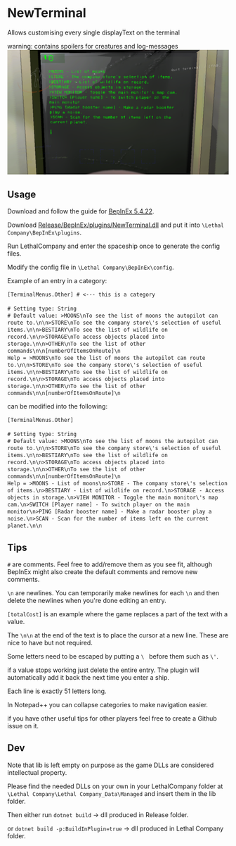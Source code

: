 # NewTerminal

Allows customising every single displayText on the terminal

warning: contains spoilers for creatures and log-messages
![img.png](img.png)

## Usage

Download and follow the guide for [BepInEx 5.4.22](https://github.com/BepInEx/BepInEx).

Download [Release/BepInEx/plugins/NewTerminal.dll](https://github.com/Aavild/NewTerminal/tree/master/Release/BepInEx/plugins) and put it into `\Lethal Company\BepInEx\plugins`.

Run LethalCompany and enter the spaceship once to generate the config files.

Modify the config file in `\Lethal Company\BepInEx\config`.

Example of an entry in a category:

```
[TerminalMenus.Other] # <--- this is a category

# Setting type: String
# Default value: >MOONS\nTo see the list of moons the autopilot can route to.\n\n>STORE\nTo see the company store\'s selection of useful items.\n\n>BESTIARY\nTo see the list of wildlife on record.\n\n>STORAGE\nTo access objects placed into storage.\n\n>OTHER\nTo see the list of other commands\n\n[numberOfItemsOnRoute]\n
Help = >MOONS\nTo see the list of moons the autopilot can route to.\n\n>STORE\nTo see the company store\'s selection of useful items.\n\n>BESTIARY\nTo see the list of wildlife on record.\n\n>STORAGE\nTo access objects placed into storage.\n\n>OTHER\nTo see the list of other commands\n\n[numberOfItemsOnRoute]\n
```
can be modified into the following:
```
[TerminalMenus.Other]

# Setting type: String
# Default value: >MOONS\nTo see the list of moons the autopilot can route to.\n\n>STORE\nTo see the company store\'s selection of useful items.\n\n>BESTIARY\nTo see the list of wildlife on record.\n\n>STORAGE\nTo access objects placed into storage.\n\n>OTHER\nTo see the list of other commands\n\n[numberOfItemsOnRoute]\n
Help = >MOONS - List of moons\n>STORE - The company store\'s selection of items.\n>BESTIARY - List of wildlife on record.\n>STORAGE - Access objects in storage.\n>VIEW MONITOR - Toggle the main monitor\'s map cam.\n>SWITCH [Player name] - To switch player on the main monitor\n>PING [Radar booster name] - Make a radar booster play a noise.\n>SCAN - Scan for the number of items left on the current planet.\n\n
```

## Tips

`#` are comments. Feel free to add/remove them as you see fit, although BepInEx might also create the default comments and remove new comments.

`\n` are newlines. You can temporarily make newlines for each `\n` and then delete the newlines when you're done editing an entry.

`[totalCost]` is an example where the game replaces a part of the text with a value.

The `\n\n` at the end of the text is to place the cursor at a new line. These are nice to have but not required.

Some letters need to be escaped by putting a `\ ` before them such as `\'`.

if a value stops working just delete the entire entry. The plugin will automatically add it back the next time you enter a ship.

Each line is exactly 51 letters long.

In Notepad++ you can collapse categories to make navigation easier.

if you have other useful tips for other players feel free to create a Github issue on it.

## Dev

Note that lib is left empty on purpose as the game DLLs are considered intellectual property.

Please find the needed DLLs on your own in your LethalCompany folder at `\Lethal Company\Lethal Company_Data\Managed` and insert them in the lib folder.

Then either run `dotnet build` -> dll produced in Release folder.

or `dotnet build -p:BuildInPlugin=true` -> dll produced in Lethal Company folder.